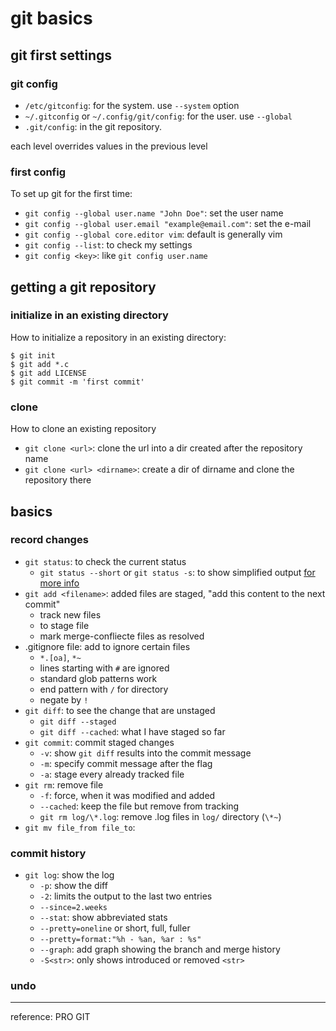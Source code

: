 # git basics

## git first settings

### git config
* `/etc/gitconfig`: for the system. use `--system` option
* `~/.gitconfig` or `~/.config/git/config`: for the user. use `--global`
* `.git/config`: in the git repository.

each level overrides values in the previous level


### first config
To set up git for the first time:
* `git config --global user.name "John Doe"`: set the user name
* `git config --global user.email "example@email.com"`: set the e-mail
* `git config --global core.editor vim`: default is generally vim
* `git config --list`: to check my settings
* `git config <key>`: like `git config user.name`




## getting a git repository

### initialize in an existing directory
How to initialize a repository in an existing directory:
```shell
$ git init
$ git add *.c
$ git add LICENSE
$ git commit -m 'first commit'
```

### clone
How to clone an existing repository
* `git clone <url>`: clone the url into a dir created after the repository name
* `git clone <url> <dirname>`: create a dir of dirname and clone the repository there




## basics

### record changes
* `git status`: to check the current status
    * `git status --short` or `git status -s`: to show simplified output
        [for more info](status_options.md)
* `git add <filename>`: added files are staged, "add this content to the next commit"
    * track new files
    * to stage file
    * mark merge-confliecte files as resolved
* .gitignore file: add to ignore certain files
    * `*.[oa]`, `*~`
    * lines starting with `#` are ignored
    * standard glob patterns work
    * end pattern with `/` for directory
    * negate by `!`
* `git diff`: to see the change that are unstaged
    * `git diff --staged`
    * `git diff --cached`: what I have staged so far
* `git commit`: commit staged changes
    * `-v`: show `git diff` results into the commit message
    * `-m`: specify commit message after the flag
    * `-a`: stage every already tracked file
* `git rm`: remove file
    * `-f`: force, when it was modified and added
    * `--cached`: keep the file but remove from tracking
    * `git rm log/\*.log`: remove .log files in `log/` directory (`\*~`)
* `git mv file_from file_to`:


### commit history

* `git log`: show the log
    * `-p`: show the diff
    * `-2`: limits the output to the last two entries
    * `--since=2.weeks` 
    * `--stat`: show abbreviated stats
    * `--pretty=oneline` or short, full, fuller
    * `--pretty=format:"%h - %an, %ar : %s"`
    * `--graph`: add graph showing the branch and merge history
    * `-S<str>`: only shows introduced or removed `<str>`


### undo
---------------
reference: PRO GIT
